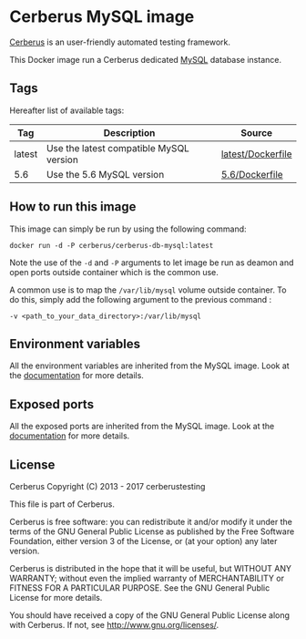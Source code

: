 # Cerberus MySQL image

[Cerberus](http://www.cerberus-testing.org/) is an user-friendly automated testing framework.

This Docker image run a Cerberus dedicated [MySQL](https://www.mysql.com/) database instance.

## Tags

Hereafter list of available tags:

Tag     | Description                                   | Source
--------|-----------------------------------------------|-------------------------------
latest  | Use the latest compatible MySQL version       | [latest/Dockerfile](https://github.com/cerberustesting/cerberus-docker/blob/master/images/cerberus-db-mysql/5.6/Dockerfile)
5.6     | Use the 5.6 MySQL version                     | [5.6/Dockerfile](https://github.com/cerberustesting/cerberus-docker/blob/master/images/cerberus-db-mysql/5.6/Dockerfile)

## How to run this image

This image can simply be run by using the following command:

    docker run -d -P cerberus/cerberus-db-mysql:latest

Note the use of the `-d` and `-P` arguments to let image be run as deamon and open ports outside container which is the common use.

A common use is to map the `/var/lib/mysql` volume outside container. To do this, simply add the following argument to the previous command :

    -v <path_to_your_data_directory>:/var/lib/mysql

## Environment variables

All the environment variables are inherited from the MySQL image. Look at the [documentation](https://hub.docker.com/_/mysql/) for more details.

## Exposed ports

All the exposed ports are inherited from the MySQL image. Look at the [documentation](https://hub.docker.com/_/mysql/) for more details.

## License

Cerberus Copyright (C) 2013 - 2017 cerberustesting

This file is part of Cerberus.

Cerberus is free software: you can redistribute it and/or modify
it under the terms of the GNU General Public License as published by
the Free Software Foundation, either version 3 of the License, or
(at your option) any later version.

Cerberus is distributed in the hope that it will be useful,
but WITHOUT ANY WARRANTY; without even the implied warranty of
MERCHANTABILITY or FITNESS FOR A PARTICULAR PURPOSE.  See the
GNU General Public License for more details.

You should have received a copy of the GNU General Public License
along with Cerberus.  If not, see <http://www.gnu.org/licenses/>.